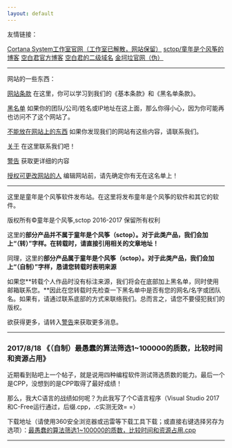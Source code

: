 ```yaml
---
layout: default
---
```


友情链接：

[Cortana System工作室官网（工作室已解散，网站保留）](http://CortanaSystem.icoc.me/) [sctop/童年是个风筝的博客](https://sctop.github.io/) [空白君官方博客](https://a2791595978.github.io/) [空白君的二级域名](https://a2791595978.github.io/Kongbai/) [金坷垃官网（伪）](http://www.shengdiyage.us/)

------

网站的一些东西：

[网站条款](Warning.md) 在这里，你可以学习到我们的《基本条款》和《黑名单条款》。

[黑名单](BlackList.md) 如果你的团队/公司/姓名或IP地址在这上面，那么你得小心，因为你可能再也访问不了这个网站了。

[不能放在网站上的东西](DoNotInputThingsList.md) 如果你发现我们的网站有这些内容，请联系我们。

[关于](About.html) 在这里联系我们吧！

[警告](Warning.md) 获取更详细的内容

[授权可更改网站的人](root.md) 编辑网站前，请先确定你有无在这名单上！

------

这里是童年是个风筝软件发布站。在这里将发布童年是个风筝的软件和其它的软件。

版权所有©童年是个风筝,sctop 2016-2017 保留所有权利

这里的**部分产品并不属于童年是个风筝（sctop）。对于此类产品，我们会加上“（转）”字样。在转载时，请直接引用相关的文章地址！**

同理，这里的**部分产品属于童年是个风筝（sctop）。对于此类产品，我们会加上“（自制）”字样，恳请您转载时表明来源**

如果您**转载个人作品时没有标注来源，我们将会在底部加上黑名单，同时使用邮箱联系您。**因此在您转载时先检查一下黑名单中是否有您的网名/名字或团队名。如果有，请通过联系底部的方式来联络我们。总而言之，请您不要侵犯我们的版权。

欲获得更多，请转入[警告](Warning.md)来获取更多消息。

--------

### 2017/8/18 《（自制）最愚蠢的算法筛选1~100000的质数，比较时间和资源占用》
近期看到贴吧上一个帖子，就是说用四种编程软件测试筛选质数的能力。最后一个是CPP，没想到的是CPP取得了最好成绩！

那么，我大C语言的战绩如何呢？为此我写了个C语言程序（Visual Studio 2017和C-Free运行通过，后缀.cpp，.c实测无效= =）

下载地址（请使用360安全浏览器或迅雷等下载工具下载；或直接右键选择另存为选项）：[最愚蠢的算法筛选1~100000的质数，比较时间和资源占用.cpp](https://raw.githubusercontent.com/sctop/Micro-Soft/master/WebFile/%E6%9C%80%E6%84%9A%E8%A0%A2%E7%9A%84%E7%AE%97%E6%B3%95%E7%AD%9B%E9%80%891~100000%E7%9A%84%E8%B4%A8%E6%95%B0%EF%BC%8C%E6%AF%94%E8%BE%83%E6%97%B6%E9%97%B4%E5%92%8C%E8%B5%84%E6%BA%90%E5%8D%A0%E7%94%A8.cpp)

--------------
